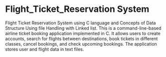 # Flight_Ticket_Reservation System
Flight Ticket Reservation System using C language and Concepts of Data Structure Using file Handling with Linked list.
This is a command-line-based airline ticket booking application implemented in C. It allows users to create accounts, search for flights between destinations, book tickets in different classes, cancel bookings, and check upcoming bookings. The application stores user and flight data in text files.
